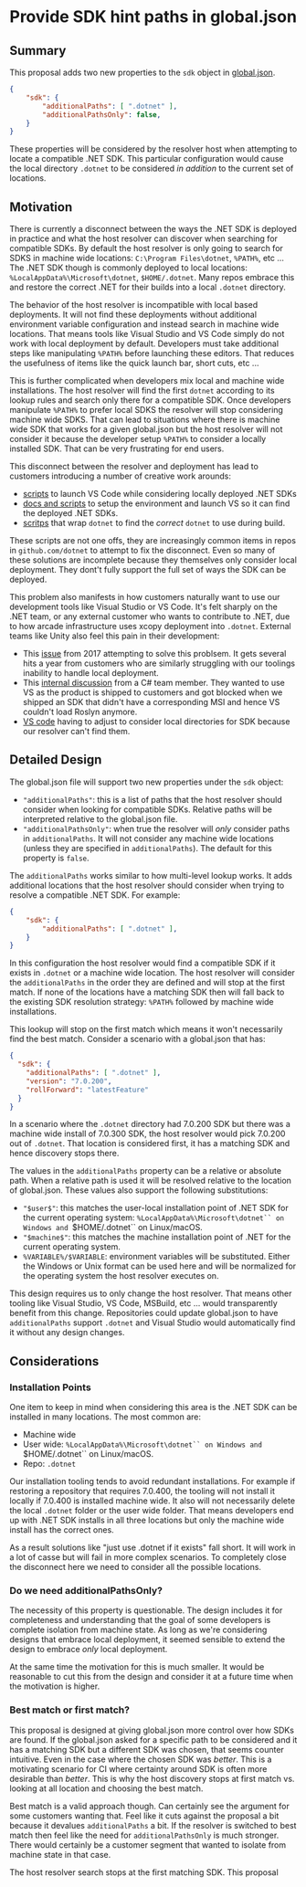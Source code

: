 Provide SDK hint paths in global.json
===

## Summary
This proposal adds two new properties to the `sdk` object in [global.json](https://learn.microsoft.com/en-us/dotnet/core/tools/global-json#globaljson-schema).

```json
{
    "sdk": {
        "additionalPaths": [ ".dotnet" ],
        "additionalPathsOnly": false,
    }
}
```

These properties will be considered by the resolver host when attempting to locate a compatible .NET SDK. This particular configuration would cause the local directory `.dotnet` to be considered _in addition_ to the current set of locations.

## Motivation
There is currently a disconnect between the ways the .NET SDK is deployed in practice and what the host resolver can discover when searching for compatible SDKs. By default the host resolver is only going to search for SDKS in machine wide locations: `C:\Program Files\dotnet`, `%PATH%`, etc ...  The .NET SDK though is commonly deployed to local locations: `%LocalAppData%\Microsoft\dotnet`, `$HOME/.dotnet`. Many repos embrace this and restore the correct .NET for their builds into a local `.dotnet` directory.

The behavior of the host resolver is incompatible with local based deployments. It will not find these deployments without additional environment variable configuration and instead search in machine wide locations. That means tools like Visual Studio and VS Code simply do not work with local deployment by default. Developers must take additional steps like manipulating `%PATH%` before launching these editors. That reduces the usefulness of items like the quick launch bar, short cuts, etc ...

This is further complicated when developers mix local and machine wide installations. The host resolver will find the first `dotnet` according to its lookup rules and search only there for a compatible SDK. Once developers manipulate `%PATH%` to prefer local SDKS the resolver will stop considering machine wide SDKS. That can lead to situations where there is machine wide SDK that works for a given global.json but the host resolver will not consider it because the developer setup `%PATH%` to consider a locally installed SDK. That can be very frustrating for end users.

This disconnect between the resolver and deployment has lead to customers introducing a number of creative work arounds:

- [scripts](https://github.com/dotnet/razor/pull/9550) to launch VS Code while considering locally deployed .NET SDKs
- [docs and scripts](https://github.com/dotnet/sdk/blob/518c60dbe98b51193b3a9ad9fc44e055e6e10fa0/documentation/project-docs/developer-guide.md?plain=1#L38) to setup the environment and launch VS so it can find the deployed .NET SDKs.
- [scritps](https://github.com/dotnet/runtime/blob/main/dotnet.cmd) that wrap `dotnet` to find the  _correct_ `dotnet` to use during build.

These scripts are not one offs, they are increasingly common items in repos in `github.com/dotnet` to attempt to fix the disconnect. Even so many of these solutions are incomplete because they themselves only consider local deployment. They dont't fully support the full set of ways the SDK can be deployed.

This problem also manifests in how customers naturally want to use our development tools like Visual Studio or VS Code. It's felt sharply on the .NET team, or any external customer who wants to contribute to .NET, due to how arcade infrastructure uses xcopy deployment into `.dotnet`. External teams like Unity also feel this pain in their development:

- This [issue](https://github.com/dotnet/sdk/issues/8254) from 2017 attempting to solve this problsem. It gets several hits a year from customers who are similarly struggling with our toolings inability to handle local deployment.
- This [internal discussion](https://teams.microsoft.com/l/message/19:ed7a508bf00c4b088a7760359f0d0308@thread.skype/1698341652961?tenantId=72f988bf-86f1-41af-91ab-2d7cd011db47&groupId=4ba7372f-2799-4677-89f0-7a1aaea3706c&parentMessageId=1698341652961&teamName=.NET%20Developer%20Experience&channelName=InfraSwat&createdTime=1698341652961) from a C# team member. They wanted to use VS as the product is shipped to customers and got blocked when we shipped an SDK that didn't have a corresponding MSI and hence VS couldn't load Roslyn anymore.
- [VS code](https://github.com/dotnet/vscode-csharp/issues/6471) having to adjust to consider local directories for SDK because our resolver can't find them.

## Detailed Design
The global.json file will support two new properties under the `sdk` object:

- `"additionalPaths"`: this is a list of paths that the host resolver should consider when looking for compatible SDKs. Relative paths will be interpreted relative to the global.json file.
- `"additionalPathsOnly"`: when true the resolver will _only_ consider paths in `additionalPaths`. It will not consider any machine wide locations (unless they are specified in `additionalPaths`). The default for this property is `false`.

The `additionalPaths` works similar to how multi-level lookup works. It adds additional locations that the host resolver should consider when trying to resolve a compatible .NET SDK. For example:

```json
{
    "sdk": {
        "additionalPaths": [ ".dotnet" ],
    }
}
```

In this configuration the host resolver would find a compatible SDK if it exists in `.dotnet` or a machine wide location. The host resolver will consider the `additionalPaths` in the order they are defined and will stop at the first match. If none of the locations have a matching SDK then
 will fall back to the existing SDK resolution strategy: `%PATH%` followed by machine wide installations.

This lookup will stop on the first match which means it won't necessarily find the best match. Consider a scenario with a global.json that has:

```json
{
  "sdk": {
    "additionalPaths": [ ".dotnet" ],
    "version": "7.0.200",
    "rollForward": "latestFeature"
  }
}
```

In a scenario where the `.dotnet` directory had 7.0.200 SDK but there was a machine wide install of 7.0.300 SDK, the host resolver would pick 7.0.200 out of `.dotnet`. That location is considered first, it has a matching SDK and hence discovery stops there.

The values in the `additionalPaths` property can be a relative or absolute path. When a relative path is used it will be resolved relative to the location of global.json. These values also support the following substitutions:

- `"$user$"`: this matches the user-local installation point of .NET SDK for the current operating system: `%LocalAppData%\Microsoft\dotnet`` on Windows and `$HOME/.dotnet`` on Linux/macOS.
- `"$machine$"`: this matches the machine installation point of .NET for the current operating system.
- `%VARIABLE%/$VARIABLE`: environment variables will be substituted. Either the Windows or Unix format can be used here and will be normalized for the operating system the host resolver executes on.

This design requires us to only change the host resolver. That means other tooling like Visual Studio, VS Code, MSBuild, etc ... would transparently benefit from this change. Repositories could update global.json to have `additionalPaths` support `.dotnet` and Visual Studio would automatically find it without any design changes.

## Considerations
### Installation Points
One item to keep in mind when considering this area is the .NET SDK can be installed in many locations. The most common are:

- Machine wide
- User wide: `%LocalAppData%\Microsoft\dotnet`` on Windows and `$HOME/.dotnet`` on Linux/macOS.
- Repo: `.dotnet`

Our installation tooling tends to avoid redundant installations. For example if restoring a repository that requires 7.0.400, the tooling will not install it locally if 7.0.400 is installed machine wide. It also will not necessarily delete the local `.dotnet` folder or the user wide folder. That means developers end up with .NET SDK installs in all three locations but only the machine wide install has the correct ones.

As a result solutions like "just use .dotnet if it exists" fall short. It will work in a lot of casse but will fail in more complex scenarios. To completely close the disconnect here we need to consider all the possible locations.

### Do we need additionalPathsOnly?
The necessity of this property is questionable. The design includes it for completeness and understanding that the goal of some developers is complete isolation from machine state. As long as we're considering designs that embrace local deployment, it seemed sensible to extend the design to embrace _only_ local deployment.

At the same time the motivation for this is much smaller. It would be reasonable to cut this from the design and consider it at a future time when the motivation is higher.

### Best match or first match?
This proposal is designed at giving global.json more control over how SDKs are found. If the global.json asked for a specific path to be considered and it has a matching SDK but a different SDK was chosen, that seems counter intuitive. Even in the case where the chosen SDK was _better_. This is a motivating scenario for CI where certainty around SDK is often more desirable than _better_. This is why the host discovery stops at first match vs. looking at all location and choosing the best match.

Best match is a valid approach though. Can certainly see the argument for some customers wanting that. Feel like it cuts against the proposal a bit because it devalues `additionalPaths` a bit. If the resolver is switched to best match then feel like the need for `additionalPathsOnly` is much stronger. There would certainly be a customer segment that wanted to isolate from machine state in that case.



The host resolver search stops at the first matching SDK. This proposal


